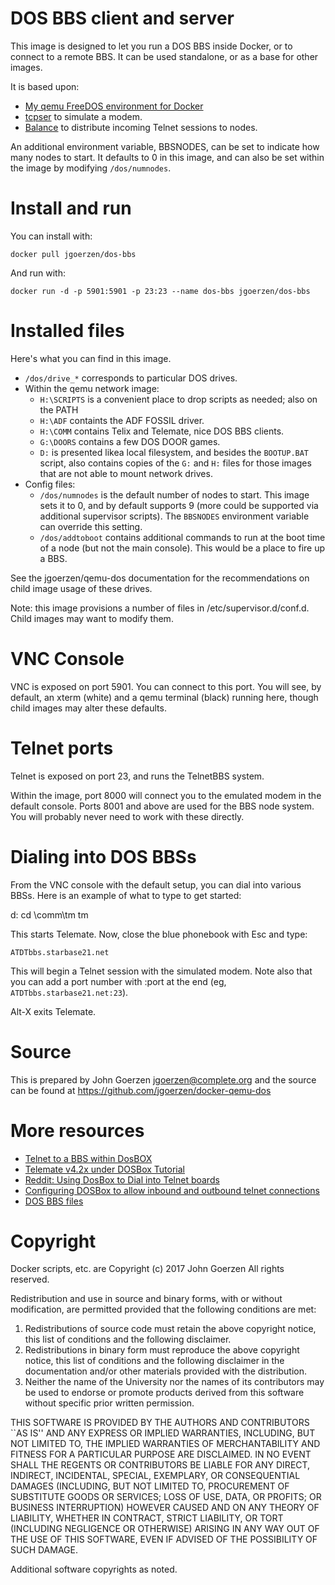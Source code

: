 # DOS BBS client and server

This image is designed to let you run a DOS BBS inside Docker, or to connect
to a remote BBS.  It can be used standalone, or as a base for other images.

It is based upon:
 - [My qemu FreeDOS environment for Docker](https://github.com/jgoerzen/docker-qemu-dos)
 - [tcpser](https://packages.debian.org/jessie/tcpser) to simulate a modem.
 - [Balance](http://www.inlab.de/balance.html) to distribute incoming Telnet
   sessions to nodes.

An additional environment variable, BBSNODES, can be set to indicate how many nodes to
start.  It defaults to 0 in this image, and can also be set within the image
by modifying `/dos/numnodes`.

# Install and run

You can install with:

    docker pull jgoerzen/dos-bbs

And run with:

    docker run -d -p 5901:5901 -p 23:23 --name dos-bbs jgoerzen/dos-bbs

# Installed files

Here's what you can find in this image.

 - `/dos/drive_*` corresponds to particular DOS drives.
 - Within the qemu network image:
   - `H:\SCRIPTS` is a convenient place to drop scripts as needed; also on the PATH
   - `H:\ADF` containts the ADF FOSSIL driver.
   - `H:\COMM` contains Telix and Telemate, nice DOS BBS clients.
   - `G:\DOORS` contains a few DOS DOOR games.
   - `D:` is presented likea local filesystem, and besides the `BOOTUP.BAT` script,
     also contains copies of the `G:` and `H:` files for those images that are
     not able to mount network drives.
 - Config files:
   - `/dos/numnodes` is the default number of nodes to start.  This image 
      sets it to 0, and by default supports 9 (more could be supported 
      via additional supervisor scripts). The `BBSNODES` environment
      variable can override this setting.
   - `/dos/addtoboot` contains additional commands to run at the boot time
     of a node (but not the main console).  This would be a place to
     fire up a BBS.

See the jgoerzen/qemu-dos documentation for the recommendations on child image
usage of these drives.

Note: this image provisions a number of files in /etc/supervisor.d/conf.d. 
Child images may want to modify them.

# VNC Console

VNC is exposed on port 5901.  You can connect to this port.  You will see, by default,
an xterm (white) and a qemu terminal (black) running here, though
child images may alter these defaults.

# Telnet ports

Telnet is exposed on port 23, and runs the TelnetBBS system.

Within the image, port 8000 will connect you to the emulated modem
in the default console.  Ports 8001 and above are used for the
BBS node system.  You will probably never need to work with these directly.

# Dialing into DOS BBSs

From the VNC console with the default setup, you can dial into various BBSs.  Here is an
example of what to type to get started:

   d:
   cd \comm\tm
   tm

This starts Telemate.  Now, close the blue phonebook with Esc and type:

    ATDTbbs.starbase21.net

This will begin a Telnet session with the simulated modem.  Note also
that you can add a port number with :port at the end (eg, `ATDTbbs.starbase21.net:23`).

Alt-X exits Telemate.

# Source

This is prepared by John Goerzen <jgoerzen@complete.org> and the source
can be found at https://github.com/jgoerzen/docker-qemu-dos

# More resources

 - [Telnet to a BBS within DosBOX](http://breakintochat.com/blog/2013/04/17/telnet-to-bbs-within-dosbox-emulator/)
 - [Telemate v4.2x under DOSBox Tutorial](http://www.starbase21.net/telemate.html)
 - [Reddit: Using DosBox to Dial into Telnet boards](https://www.reddit.com/r/retrobattlestations/comments/5o5edj/using_dosbox_to_dial_into_telnet_boards/)
 - [Configuring DOSBox to allow inbound and outbound telnet connections](https://www.megaplonk.com/wiki/doku.php?id=emulation_and_virtualization:configuring_dosbox_to_allow_inbound_and_outbound_telnet_connections_as_if_dial-up_modem_calls)
 - [DOS BBS files](http://archives.thebbs.org/)

# Copyright

Docker scripts, etc. are
Copyright (c) 2017 John Goerzen 
All rights reserved.

Redistribution and use in source and binary forms, with or without
modification, are permitted provided that the following conditions
are met:
1. Redistributions of source code must retain the above copyright
   notice, this list of conditions and the following disclaimer.
2. Redistributions in binary form must reproduce the above copyright
   notice, this list of conditions and the following disclaimer in the
   documentation and/or other materials provided with the distribution.
3. Neither the name of the University nor the names of its contributors
   may be used to endorse or promote products derived from this software
   without specific prior written permission.

THIS SOFTWARE IS PROVIDED BY THE AUTHORS AND CONTRIBUTORS ``AS IS'' AND
ANY EXPRESS OR IMPLIED WARRANTIES, INCLUDING, BUT NOT LIMITED TO, THE
IMPLIED WARRANTIES OF MERCHANTABILITY AND FITNESS FOR A PARTICULAR PURPOSE
ARE DISCLAIMED.  IN NO EVENT SHALL THE REGENTS OR CONTRIBUTORS BE LIABLE
FOR ANY DIRECT, INDIRECT, INCIDENTAL, SPECIAL, EXEMPLARY, OR CONSEQUENTIAL
DAMAGES (INCLUDING, BUT NOT LIMITED TO, PROCUREMENT OF SUBSTITUTE GOODS
OR SERVICES; LOSS OF USE, DATA, OR PROFITS; OR BUSINESS INTERRUPTION)
HOWEVER CAUSED AND ON ANY THEORY OF LIABILITY, WHETHER IN CONTRACT, STRICT
LIABILITY, OR TORT (INCLUDING NEGLIGENCE OR OTHERWISE) ARISING IN ANY WAY
OUT OF THE USE OF THIS SOFTWARE, EVEN IF ADVISED OF THE POSSIBILITY OF
SUCH DAMAGE.

Additional software copyrights as noted.

